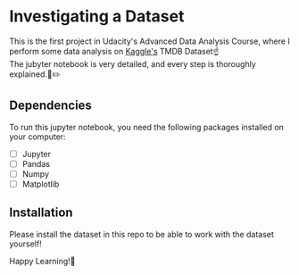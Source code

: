 # Investigating a Dataset
This is the first project in Udacity's Advanced Data Analysis Course, where I perform some data analysis on [Kaggle's](https://www.kaggle.com/tmdb/tmdb-movie-metadata) TMDB Dataset:point_up:<br>
The jubyter notebook is very detailed, and every step is thoroughly explained.:green_book::pencil2:<br>

## Dependencies
To run this jupyter notebook, you need the following packages installed on your computer:
- [ ] Jupyter 
- [ ] Pandas
- [ ] Numpy
- [ ] Matplotlib

## Installation
Please install the dataset in this repo to be able to work with the dataset yourself!<br>

Happy Learning!:clap:
